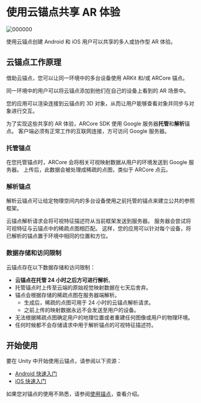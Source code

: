 #      使用云锚点共享 AR 体验   



![000000](Cloud_Anchor.assets/000000.gif)



使用云锚点创建 Android 和 iOS 用户可以共享的多人或协作型 AR 体验。

## 云锚点工作原理

借助云锚点，您可以让同一环境中的多台设备使用 ARKit 和/或 ARCore 锚点。

同一环境中的用户可以将云锚点添加到他们在自己的设备上看到的 AR 场景中。

您的应用可以渲染连接到云锚点的 3D 对象，从而让用户能够查看对象并同步与对象进行交互。

为了实现这些共享的 AR 体验，ARCore SDK 使用 Google 服务器**托管**和**解析**锚点。  客户端必须有正常工作的互联网连接，方可访问 Google 服务器。

### 托管锚点

在您托管锚点时，ARCore 会将相关可视映射数据从用户的环境发送到 Google 服务器。  上传后，此数据会被处理成稀疏的点图，类似于 ARCore 点云。

### 解析锚点

解析云锚点可让给定物理空间内的多台设备使用之前托管的锚点来建立公共的参照框架。

云锚点解析请求会将可视特征描述符从当前框架发送到服务器。  服务器会尝试将可视特征与云锚点中的稀疏点图相匹配。  这样，您的应用可以针对每个设备，将已解析的锚点置于环境中相同的位置和方位。

### 数据存储和访问限制

云锚点存在以下数据存储和访问限制：

- **云锚点在托管 24 小时之后方可进行解析**。
- 托管锚点时上传至云端的原始视觉映射数据在七天后舍弃。
- 锚点会根据存储的稀疏点图在服务器端解析。
  - 生成后，稀疏的点图可用于 24 小时的云锚点解析请求。
  - 之前上传的映射数据永远不会发送至用户的设备。
- 无法根据稀疏点图确定用户的地理位置或者重建任何图像或用户的物理环境。
- 任何时候都不会存储请求中用于解析锚点的可视特征描述符。

## 开始使用

要在 Unity 中开始使用云锚点，请参阅以下资源：

- [Android 快速入门](https://developers.google.cn/ar/develop/unity/cloud-anchors/quickstart-unity-android?hl=zh-cn)
- [iOS 快速入门](https://developers.google.cn/ar/develop/unity/cloud-anchors/quickstart-unity-ios?hl=zh-cn)

如果您对锚点的使用不熟悉，请参阅[使用锚点](https://developers.google.cn/ar/develop/developer-guides/anchors?hl=zh-cn)，查看介绍。